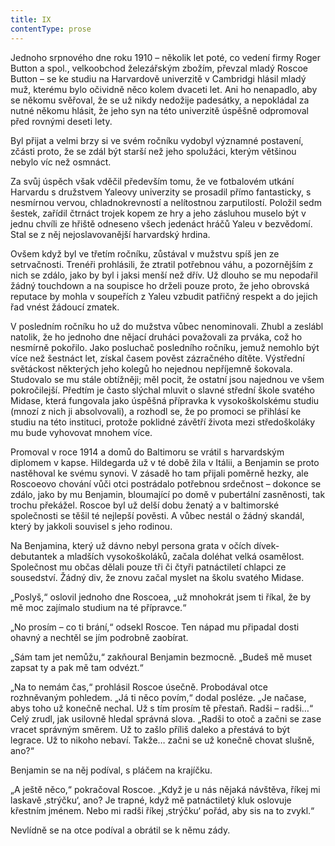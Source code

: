 ```yaml
---
title: IX
contentType: prose
---
```


<section>

Jednoho srpnového dne roku 1910 – několik let poté, co vedení firmy Roger Button a spol., velkoobchod železářským zbožím, převzal mladý Roscoe Button – se ke studiu na Harvardově univerzitě v Cambridgi hlásil mladý muž, kterému bylo očividně něco kolem dvaceti let. Ani ho nenapadlo, aby se někomu svěřoval, že se už nikdy nedožije padesátky, a nepokládal za nutné někomu hlásit, že jeho syn na této univerzitě úspěšně odpromoval před rovnými deseti lety.

</section>

<section>

Byl přijat a velmi brzy si ve svém ročníku vydobyl významné postavení, zčásti proto, že se zdál být starší než jeho spolužáci, kterým většinou nebylo víc než osmnáct.

Za svůj úspěch však vděčil především tomu, že ve fotbalovém utkání Harvardu s družstvem Yaleovy univerzity se prosadil přímo fantasticky, s nesmírnou vervou, chladnokrevností a nelítostnou zarputilostí. Položil sedm šestek, zařídil čtrnáct trojek kopem ze hry a jeho zásluhou muselo být v jednu chvíli ze hřiště odneseno všech jedenáct hráčů Yaleu v bezvědomí. Stal se z něj nejoslavovanější harvardský hrdina.

Ovšem když byl ve třetím ročníku, zůstával v mužstvu spíš jen ze setrvačnosti. Trenéři prohlásili, že ztratil potřebnou váhu, a pozornějším z nich se zdálo, jako by byl i jaksi menší než dřív. Už dlouho se mu nepodařil žádný touchdown a na soupisce ho drželi pouze proto, že jeho obrovská reputace by mohla v soupeřích z Yaleu vzbudit patřičný respekt a do jejich řad vnést žádoucí zmatek.

V posledním ročníku ho už do mužstva vůbec nenominovali. Zhubl a zeslábl natolik, že ho jednoho dne nějací druháci považovali za prváka, což ho nesmírně pokořilo. Jako posluchač posledního ročníku, jemuž nemohlo být více než šestnáct let, získal časem pověst zázračného dítěte. Výstřední světáckost některých jeho kolegů ho nejednou nepříjemně šokovala. Studovalo se mu stále obtížněji; měl pocit, že ostatní jsou najednou ve všem pokročilejší. Předtím je často slýchal mluvit o slavné střední škole svatého Midase, která fungovala jako úspěšná přípravka k vysokoškolskému studiu (mnozí z nich ji absolvovali), a rozhodl se, že po promoci se přihlásí ke studiu na této instituci, protože poklidné závětří života mezi středoškoláky mu bude vyhovovat mnohem více.

Promoval v roce 1914 a domů do Baltimoru se vrátil s harvardským diplomem v kapse. Hildegarda už v té době žila v Itálii, a Benjamin se proto nastěhoval ke svému synovi. V zásadě ho tam přijali poměrně hezky, ale Roscoeovo chování vůči otci postrádalo potřebnou srdečnost – dokonce se zdálo, jako by mu Benjamin, bloumající po domě v pubertální zasněnosti, tak trochu překážel. Roscoe byl už delší dobu ženatý a v baltimorské společnosti se těšil té nejlepší pověsti. A vůbec nestál o žádný skandál, který by jakkoli souvisel s jeho rodinou.

Na Benjamina, který už dávno nebyl persona grata v očích dívek-debutantek a mladších vysokoškoláků, začala doléhat velká osamělost. Společnost mu občas dělali pouze tři či čtyři patnáctiletí chlapci ze sousedství. Žádný div, že znovu začal myslet na školu svatého Midase.

„Poslyš,“ oslovil jednoho dne Roscoea, „už mnohokrát jsem ti říkal, že by mě moc zajímalo studium na té přípravce.“

„No prosím – co ti brání,“ odsekl Roscoe. Ten nápad mu připadal dosti ohavný a nechtěl se jím podrobně zaobírat.

„Sám tam jet nemůžu,“ zakňoural Benjamin bezmocně. „Budeš mě muset zapsat ty a pak mě tam odvézt.“

„Na to nemám čas,“ prohlásil Roscoe úsečně. Probodával otce rozhněvaným pohledem. „Já ti něco povím,“ dodal posléze. „Je načase, abys toho už konečně nechal. Už s tím prosím tě přestaň. Radši – radši…“ Celý zrudl, jak usilovně hledal správná slova. „Radši to otoč a začni se zase vracet správným směrem. Už to zašlo příliš daleko a přestává to být legrace. Už to nikoho nebaví. Takže… začni se už konečně chovat slušně, ano?“

Benjamin se na něj podíval, s pláčem na krajíčku.

„A ještě něco,“ pokračoval Roscoe. „Když je u nás nějaká návštěva, říkej mi laskavě ‚strýčku‘, ano? Je trapné, když mě patnáctiletý kluk oslovuje křestním jménem. Nebo mi radši říkej ‚strýčku‘ pořád, aby sis na to zvykl.“

Nevlídně se na otce podíval a obrátil se k němu zády.

</section>
